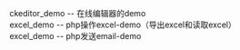 ckeditor_demo -- 在线编辑器的demo <br />
excel_demo    -- php操作excel-demo（导出excel和读取excel）<br />
excel_demo    -- php发送email-demo
